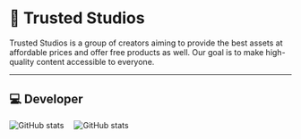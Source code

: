 # 🚀 Trusted Studios

Trusted Studios is a group of creators aiming to provide the best assets at affordable prices and offer free products as well. Our goal is to make high-quality content accessible to everyone.

---

## 💻 Developer

![GitHub stats](https://github-readme-stats.vercel.app/api?username=tabysi&count_private=true&show_icons=true&theme=tokyonight) ⠀  ![GitHub stats](https://github-readme-stats.vercel.app/api?username=germanwarthog&count_private=true&show_icons=true&theme=tokyonight)
